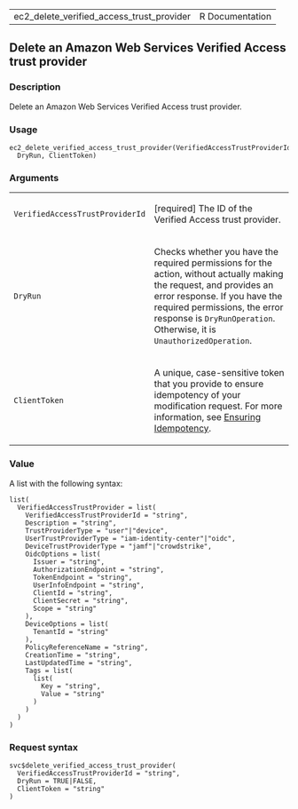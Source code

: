 <table style="width: 100%;">
<tbody>
<tr class="odd">
<td>ec2_delete_verified_access_trust_provider</td>
<td style="text-align: right;">R Documentation</td>
</tr>
</tbody>
</table>

## Delete an Amazon Web Services Verified Access trust provider

### Description

Delete an Amazon Web Services Verified Access trust provider.

### Usage

    ec2_delete_verified_access_trust_provider(VerifiedAccessTrustProviderId,
      DryRun, ClientToken)

### Arguments

<table>
<colgroup>
<col style="width: 35%" />
<col style="width: 65%" />
</colgroup>
<tbody>
<tr class="odd">
<td><code
id="ec2_delete_verified_access_trust_provider_:_VerifiedAccessTrustProviderId">VerifiedAccessTrustProviderId</code></td>
<td><p>[required] The ID of the Verified Access trust provider.</p></td>
</tr>
<tr class="even">
<td><code
id="ec2_delete_verified_access_trust_provider_:_DryRun">DryRun</code></td>
<td><p>Checks whether you have the required permissions for the action,
without actually making the request, and provides an error response. If
you have the required permissions, the error response is
<code>DryRunOperation</code>. Otherwise, it is
<code>UnauthorizedOperation</code>.</p></td>
</tr>
<tr class="odd">
<td><code
id="ec2_delete_verified_access_trust_provider_:_ClientToken">ClientToken</code></td>
<td><p>A unique, case-sensitive token that you provide to ensure
idempotency of your modification request. For more information, see <a
href="https://docs.aws.amazon.com/AWSEC2/latest/APIReference/Run_Instance_Idempotency.html">Ensuring
Idempotency</a>.</p></td>
</tr>
</tbody>
</table>

### Value

A list with the following syntax:

    list(
      VerifiedAccessTrustProvider = list(
        VerifiedAccessTrustProviderId = "string",
        Description = "string",
        TrustProviderType = "user"|"device",
        UserTrustProviderType = "iam-identity-center"|"oidc",
        DeviceTrustProviderType = "jamf"|"crowdstrike",
        OidcOptions = list(
          Issuer = "string",
          AuthorizationEndpoint = "string",
          TokenEndpoint = "string",
          UserInfoEndpoint = "string",
          ClientId = "string",
          ClientSecret = "string",
          Scope = "string"
        ),
        DeviceOptions = list(
          TenantId = "string"
        ),
        PolicyReferenceName = "string",
        CreationTime = "string",
        LastUpdatedTime = "string",
        Tags = list(
          list(
            Key = "string",
            Value = "string"
          )
        )
      )
    )

### Request syntax

    svc$delete_verified_access_trust_provider(
      VerifiedAccessTrustProviderId = "string",
      DryRun = TRUE|FALSE,
      ClientToken = "string"
    )
